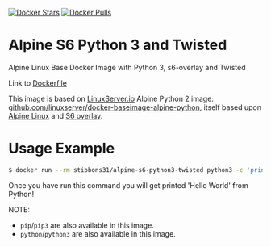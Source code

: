 [![Docker Stars](https://img.shields.io/docker/stars/stibbons31/alpine-s6-python3-twisted.svg?style=flat-square)](https://hub.docker.com/r/stibbons31/alpine-s6-python3-twisted/) [![Docker Pulls](https://img.shields.io/docker/pulls/stibbons31/alpine-s6-python3-twisted.svg?style=flat-square)](https://hub.docker.com/r/stibbons31/alpine-s6-python3-twisted/)

# Alpine S6 Python 3 and Twisted

Alpine Linux Base Docker Image with Python 3, s6-overlay and Twisted

Link to [Dockerfile](https://github.com/Stibbons/docker-alpine-s6-python3-twisted/blob/master/Dockerfile)

This image is based on [LinuxServer.io](https://www.linuxserver.io/) Alpine Python 2 image: [github.com/linuxserver/docker-baseimage-alpine-python](https://github.com/linuxserver/docker-baseimage-alpine-python), itself based upon [Alpine Linux](https://hub.docker.com/_/alpine/) and [S6 overlay](https://github.com/just-containers/s6-overlay).

# Usage Example

```bash
$ docker run --rm stibbons31/alpine-s6-python3-twisted python3 -c 'print("Hello World")'
```

Once you have run this command you will get printed 'Hello World' from Python!

NOTE:
- `pip`/`pip3` are also available in this image.
- `python`/`python3` are also available in this image.

